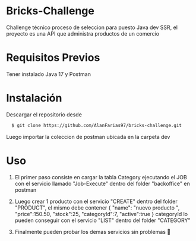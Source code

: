 # Bricks-Challenge
Challenge técnico proceso de seleccion para puesto Java dev SSR, el proyecto es una API que administra productos de un comercio

# Requisitos Previos
Tener instalado Java 17 y Postman

# Instalación
Descargar el repositorio desde
```bash
  $ git clone https://github.com/AlanFarias97/bricks-challenge.git
```
Luego importar la coleccion de postman ubicada en la carpeta dev

# Uso
1. El primer paso consiste en cargar la tabla Category ejecutando el JOB con el servicio llamado "Job-Execute" dentro del folder "backoffice" en postman

2. Luego crear 1 producto con el servicio "CREATE" dentro del folder "PRODUCT", el mismo debe contener { "name": "nuevo producto ", "price":150.50, "stock":25, "categoryId":7, "active":true } categoryId lo pueden conseguir con el servicio "LIST" dentro del folder "CATEGORY"
3. Finalmente pueden probar los demas servicios sin problemas 🙂
